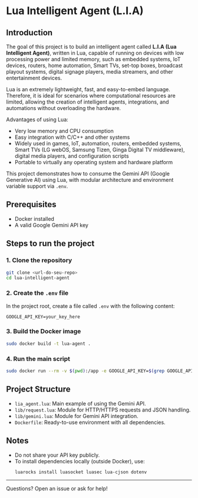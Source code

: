 

# Lua Intelligent Agent (L.I.A)


## Introduction

The goal of this project is to build an intelligent agent called **L.I.A (Lua Intelligent Agent)**, written in Lua, capable of running on devices with low processing power and limited memory, such as embedded systems, IoT devices, routers, home automation, Smart TVs, set-top boxes, broadcast playout systems, digital signage players, media streamers, and other entertainment devices.

Lua is an extremely lightweight, fast, and easy-to-embed language. Therefore, it is ideal for scenarios where computational resources are limited, allowing the creation of intelligent agents, integrations, and automations without overloading the hardware.

Advantages of using Lua:
- Very low memory and CPU consumption
- Easy integration with C/C++ and other systems
- Widely used in games, IoT, automation, routers, embedded systems, Smart TVs (LG webOS, Samsung Tizen, Ginga Digital TV middleware), digital media players, and configuration scripts
- Portable to virtually any operating system and hardware platform

This project demonstrates how to consume the Gemini API (Google Generative AI) using Lua, with modular architecture and environment variable support via `.env`.

## Prerequisites
- Docker installed
- A valid Google Gemini API key

## Steps to run the project

### 1. Clone the repository
```sh
git clone <url-do-seu-repo>
cd lua-intelligent-agent
```

### 2. Create the `.env` file
In the project root, create a file called `.env` with the following content:

```
GOOGLE_API_KEY=your_key_here
```

### 3. Build the Docker image
```sh
sudo docker build -t lua-agent .
```

### 4. Run the main script
```sh
sudo docker run --rm -v $(pwd):/app -e GOOGLE_API_KEY=$(grep GOOGLE_API_KEY .env | cut -d '=' -f2-) lua-agent lua5.4 lia_agent.lua
```

## Project Structure
- `lia_agent.lua`: Main example of using the Gemini API.
- `lib/request.lua`: Module for HTTP/HTTPS requests and JSON handling.
- `lib/gemini.lua`: Module for Gemini API integration.
- `Dockerfile`: Ready-to-use environment with all dependencies.

## Notes
- Do not share your API key publicly.
- To install dependencies locally (outside Docker), use:
  ```sh
  luarocks install luasocket luasec lua-cjson dotenv
  ```

---

Questions? Open an issue or ask for help!
